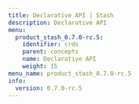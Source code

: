 ```yaml
---
title: Declarative API | Stash
description: Declarative API
menu:
  product_stash_0.7.0-rc.5:
    identifier: crds
    parent: concepts
    name: Declarative API
    weight: 15
menu_name: product_stash_0.7.0-rc.5
info:
  version: 0.7.0-rc.5
---
```


